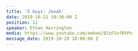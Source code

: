 ```yaml
---
title: '5 Guys: Jonah'
date: 2019-10-21 10:30:00 Z
position: 12
speaker: Ethan Harrington
media: https://www.youtube.com/embed/82zFUxfKhPo
message_date: 2019-10-20 10:00:00 Z
---
```


